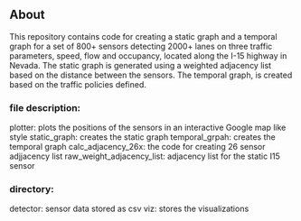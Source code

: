 ## About
This repository contains code for creating a static graph and a temporal graph for a set of 800+ sensors detecting 2000+ lanes on three traffic parameters, speed, flow and occupancy, located along the I-15 highway in Nevada. The static graph is generated using a weighted adjacency list based on the distance between the sensors. The temporal graph, is created based on the traffic policies defined. 

### file description:
  plotter: plots the positions of the sensors in an interactive Google map like style
  static_graph: creates the static graph
  temporal_grpah: creates the temporal graph
  calc_adjacency_26x: the code for creating 26 sensor adjjacency list
  raw_weight_adjacency_list: adjacency list for the static I15 sensor

### directory:
detector: sensor data stored as csv
viz: stores the visualizations 

